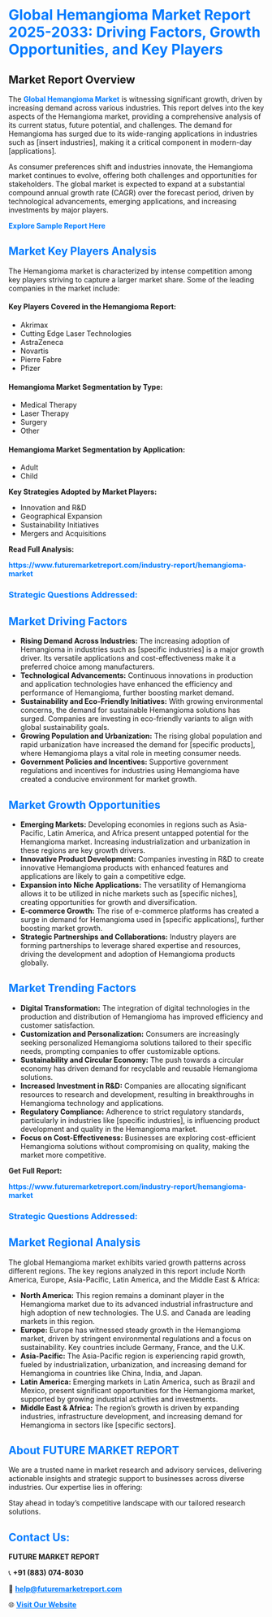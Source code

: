 <h1 style="color: #007BFF;">Global Hemangioma Market Report 2025-2033: Driving Factors, Growth Opportunities, and Key Players</h1>

<section id="overview">
<h2>Market Report Overview</h2>
<p>The <a href="https://www.futuremarketreport.com/industry-report/hemangioma-market" style="color: #007BFF; text-decoration: none;"><strong>Global Hemangioma Market</strong></a> is witnessing significant growth, driven by increasing demand across various industries. This report delves into the key aspects of the Hemangioma market, providing a comprehensive analysis of its current status, future potential, and challenges. The demand for Hemangioma has surged due to its wide-ranging applications in industries such as [insert industries], making it a critical component in modern-day [applications].</p>
<p>As consumer preferences shift and industries innovate, the Hemangioma market continues to evolve, offering both challenges and opportunities for stakeholders. The global market is expected to expand at a substantial compound annual growth rate (CAGR) over the forecast period, driven by technological advancements, emerging applications, and increasing investments by major players.</p>
</section>

<section id="overview">
<p><a href="https://www.futuremarketreport.com/request-sample/reportId=78105" style="color: #007BFF; text-decoration: none;"><strong>Explore Sample Report Here</strong></a></p>
</section>

<section id="key-players">
<h2 style="color: #007BFF;">Market Key Players Analysis</h2>
<p>The Hemangioma market is characterized by intense competition among key players striving to capture a larger market share. Some of the leading companies in the market include:</p>
<h4>Key Players Covered in the Hemangioma Report:</h4>
<ul><li>Akrimax</li><li>Cutting Edge Laser Technologies</li><li>AstraZeneca</li><li>Novartis</li><li>Pierre Fabre</li><li>Pfizer</li></ul>
<h4>Hemangioma Market Segmentation by Type:</h4>
<ul><li>Medical Therapy</li><li>Laser Therapy</li><li>Surgery</li><li>Other</li></ul>

<h4>Hemangioma Market Segmentation by Application:</h4>
<ul><li>Adult</li><li>Child</li></ul>
<p><strong>Key Strategies Adopted by Market Players:</strong></p>
<ul>
<li>Innovation and R&D</li>
<li>Geographical Expansion</li>
<li>Sustainability Initiatives</li>
<li>Mergers and Acquisitions</li>
</ul>
</section>

<section>
<p><strong>Read Full Analysis: </strong></p><a href="https://www.futuremarketreport.com/industry-report/hemangioma-market" style="color: #007BFF; text-decoration: none;"><strong>https://www.futuremarketreport.com/industry-report/hemangioma-market</strong></a>
<h3 style="color: #007BFF;">Strategic Questions Addressed:</h3>
</section>

<section id="driving-factors">
<h2 style="color: #007BFF;">Market Driving Factors</h2>
<ul>
<li><strong>Rising Demand Across Industries:</strong> The increasing adoption of Hemangioma in industries such as [specific industries] is a major growth driver. Its versatile applications and cost-effectiveness make it a preferred choice among manufacturers.</li>
<li><strong>Technological Advancements:</strong> Continuous innovations in production and application technologies have enhanced the efficiency and performance of Hemangioma, further boosting market demand.</li>
<li><strong>Sustainability and Eco-Friendly Initiatives:</strong> With growing environmental concerns, the demand for sustainable Hemangioma solutions has surged. Companies are investing in eco-friendly variants to align with global sustainability goals.</li>
<li><strong>Growing Population and Urbanization:</strong> The rising global population and rapid urbanization have increased the demand for [specific products], where Hemangioma plays a vital role in meeting consumer needs.</li>
<li><strong>Government Policies and Incentives:</strong> Supportive government regulations and incentives for industries using Hemangioma have created a conducive environment for market growth.</li>
</ul>
</section>

<section id="growth-opportunities">
<h2 style="color: #007BFF;">Market Growth Opportunities</h2>
<ul>
<li><strong>Emerging Markets:</strong> Developing economies in regions such as Asia-Pacific, Latin America, and Africa present untapped potential for the Hemangioma market. Increasing industrialization and urbanization in these regions are key growth drivers.</li>
<li><strong>Innovative Product Development:</strong> Companies investing in R&D to create innovative Hemangioma products with enhanced features and applications are likely to gain a competitive edge.</li>
<li><strong>Expansion into Niche Applications:</strong> The versatility of Hemangioma allows it to be utilized in niche markets such as [specific niches], creating opportunities for growth and diversification.</li>
<li><strong>E-commerce Growth:</strong> The rise of e-commerce platforms has created a surge in demand for Hemangioma used in [specific applications], further boosting market growth.</li>
<li><strong>Strategic Partnerships and Collaborations:</strong> Industry players are forming partnerships to leverage shared expertise and resources, driving the development and adoption of Hemangioma products globally.</li>
</ul>
</section>

<section id="trending-factors">
<h2 style="color: #007BFF;">Market Trending Factors</h2>
<ul>
<li><strong>Digital Transformation:</strong> The integration of digital technologies in the production and distribution of Hemangioma has improved efficiency and customer satisfaction.</li>
<li><strong>Customization and Personalization:</strong> Consumers are increasingly seeking personalized Hemangioma solutions tailored to their specific needs, prompting companies to offer customizable options.</li>
<li><strong>Sustainability and Circular Economy:</strong> The push towards a circular economy has driven demand for recyclable and reusable Hemangioma solutions.</li>
<li><strong>Increased Investment in R&D:</strong> Companies are allocating significant resources to research and development, resulting in breakthroughs in Hemangioma technology and applications.</li>
<li><strong>Regulatory Compliance:</strong> Adherence to strict regulatory standards, particularly in industries like [specific industries], is influencing product development and quality in the Hemangioma market.</li>
<li><strong>Focus on Cost-Effectiveness:</strong> Businesses are exploring cost-efficient Hemangioma solutions without compromising on quality, making the market more competitive.</li>
</ul>
</section>

<section>
<p><strong>Get Full Report: </strong></p><a href="https://www.futuremarketreport.com/industry-report/hemangioma-market" style="color: #007BFF; text-decoration: none;"><strong>https://www.futuremarketreport.com/industry-report/hemangioma-market</strong></a>
<h3 style="color: #007BFF;">Strategic Questions Addressed:</h3>
</section>


<section id="regional-analysis">
<h2 style="color: #007BFF;">Market Regional Analysis</h2>
<p>The global Hemangioma market exhibits varied growth patterns across different regions. The key regions analyzed in this report include North America, Europe, Asia-Pacific, Latin America, and the Middle East & Africa:</p>
<ul>
<li><strong>North America:</strong> This region remains a dominant player in the Hemangioma market due to its advanced industrial infrastructure and high adoption of new technologies. The U.S. and Canada are leading markets in this region.</li>
<li><strong>Europe:</strong> Europe has witnessed steady growth in the Hemangioma market, driven by stringent environmental regulations and a focus on sustainability. Key countries include Germany, France, and the U.K.</li>
<li><strong>Asia-Pacific:</strong> The Asia-Pacific region is experiencing rapid growth, fueled by industrialization, urbanization, and increasing demand for Hemangioma in countries like China, India, and Japan.</li>
<li><strong>Latin America:</strong> Emerging markets in Latin America, such as Brazil and Mexico, present significant opportunities for the Hemangioma market, supported by growing industrial activities and investments.</li>
<li><strong>Middle East & Africa:</strong> The region’s growth is driven by expanding industries, infrastructure development, and increasing demand for Hemangioma in sectors like [specific sectors].</li>
</ul>
</section>

<footer>
<h2 style="color: #007BFF;">About FUTURE MARKET REPORT</h2>
<p>We are a trusted name in market research and advisory services, delivering actionable insights and strategic support to businesses across diverse industries. Our expertise lies in offering:</p>

<p>Stay ahead in today’s competitive landscape with our tailored research solutions.</p>

<h2 style="color: #007BFF;">Contact Us:</h2>
<p><strong>FUTURE MARKET REPORT</strong></p>
<p>📞 <strong>+91 (883) 074-8030</strong></p>
<p>📧 <strong><a href="mailto:help@futuremarketreport.com" style="color: #007BFF;">help@futuremarketreport.com</a></strong></p>
<p>🌐 <strong><a href="https://www.futuremarketreport.com/" style="color: #007BFF;">Visit Our Website</a></strong></p>
</footer>